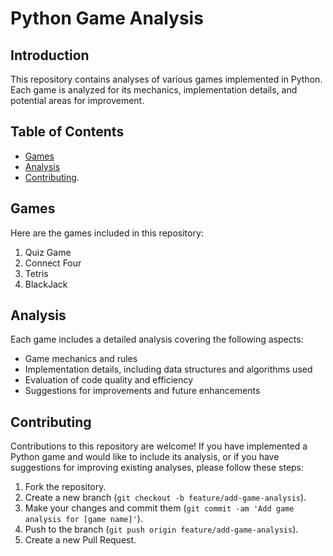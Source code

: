 # Python Game Analysis

## Introduction
This repository contains analyses of various games implemented in Python. Each game is analyzed for its mechanics, implementation details, and potential areas for improvement.

## Table of Contents
- [Games](#games)
- [Analysis](#analysis)
- [Contributing](#contributing).

## Games
Here are the games included in this repository:
1. Quiz Game
2. Connect Four
3. Tetris
4. BlackJack



## Analysis
Each game includes a detailed analysis covering the following aspects:
- Game mechanics and rules
- Implementation details, including data structures and algorithms used
- Evaluation of code quality and efficiency
- Suggestions for improvements and future enhancements

## Contributing
Contributions to this repository are welcome! If you have implemented a Python game and would like to include its analysis, or if you have suggestions for improving existing analyses, please follow these steps:
1. Fork the repository.
2. Create a new branch (`git checkout -b feature/add-game-analysis`).
3. Make your changes and commit them (`git commit -am 'Add game analysis for [game name]'`).
4. Push to the branch (`git push origin feature/add-game-analysis`).
5. Create a new Pull Request.
